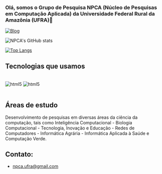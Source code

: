### Olá, somos o Grupo de Pesquisa NPCA (Núcleo de Pesquisas em Computação Aplicada) da Universidade Federal Rural da Amazônia (UFRA)🖖

[![Blog](https://img.shields.io/website?label=npca-ufra&style=for-the-badge&url=https://sites.google.com/view/npca-ufra/npca-home/)](https://sites.google.com/view/npca-ufra/npca-home)
 
![NPCA's GitHub stats](https://github-readme-stats.vercel.app/api?username=NPCA&show_icons=true&theme=tokyonight)

[![Top Langs](https://github-readme-stats.vercel.app/api/top-langs/?username=NPCA-TEAM&layout=compact)](https://github.com/NPCA-TEAM/github-readme-stats)

## Tecnologias que usamos

<div style="display: inline_block"><br/>
    <img align="center" alt="html5" src="https://img.shields.io/badge/Python-3776AB?style=for-the-badge&logo=python&logoColor=white" />
    <img align="center" alt="html5" src="https://img.shields.io/badge/Django-092E20?style=for-the-badge&logo=django&logoColor=white" />
</div><br/>

## Áreas de estudo

Desenvolvimento de pesquisas em diversas áreas da ciência da computação, tais como Inteligência Computacional - Biologia Computacional - Tecnologia, Inovação e Educação - Redes de Computadores - Informática Agrária - Informática Aplicada à Saúde e Computação Verde.

## Contato:
-  npca.ufra@gmail.com
